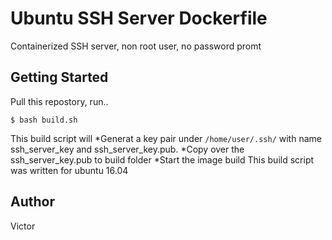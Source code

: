 # Ubuntu SSH Server Dockerfile
Containerized SSH server, non root user, no password promt
## Getting Started
Pull this repostory, run..
```
$ bash build.sh
```
This build script will 
*Generat a key pair under `/home/user/.ssh/` with name ssh_server_key and ssh_server_key.pub.
*Copy over the ssh_server_key.pub to build folder
*Start the image build
This build script was written for ubuntu 16.04
## Author
Victor
